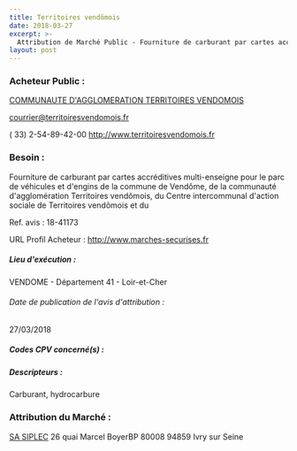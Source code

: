```yaml
---
title: Territoires vendômois
date: 2018-03-27
excerpt: >-
  Attribution de Marché Public - Fourniture de carburant par cartes accréditives pour le parc des véhicules et engins de Vendôme,de Territoires vendômois, du CIAS de Territoires vendômois et du CCAS de Vendôme.
layout: post
---
```


### Acheteur Public : 
<a href="/acheteur-133/siren-200072072"> COMMUNAUTE D'AGGLOMERATION TERRITOIRES VENDOMOIS</a><br/>



courrier@territoiresvendomois.fr

( 33) 2-54-89-42-00
http://www.territoiresvendomois.fr
### Besoin :

Fourniture de carburant par cartes accréditives multi-enseigne pour le parc de véhicules et d'engins de la commune de Vendôme, de la communauté d'agglomération Territoires vendômois, du Centre intercommunal d'action sociale de Territoires vendômois et du

Ref. avis : 18-41173

URL Profil Acheteur : http://www.marches-securises.fr

##### Lieu d'exécution :

VENDOME - Département 41 - Loir-et-Cher

###### Date de publication de l'avis d'attribution : 
27/03/2018

##### Codes CPV concerné(s) :

##### Descripteurs :
Carburant, hydrocarbure <br/>

### Attribution du Marché :
<a href="/entreprise-545/siren-315281113"> SA SIPLEC</a>    26 quai Marcel BoyerBP 80008 94859 Ivry sur Seine <br/>
